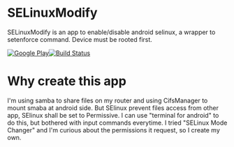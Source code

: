 # SELinuxModify
SELinuxModify is an app to enable/disable android selinux, a wrapper to setenforce command. Device must be rooted first.

[![Google Play](http://developer.android.com/images/brand/en_generic_rgb_wo_45.png)](https://play.google.com/store/apps/details?id=org.xdty.selinuxmodify)[![Build Status](https://travis-ci.org/github/android.png)](https://travis-ci.org/xdtianyu/SELinuxModify)

# Why create this app
I'm using samba to share files on my router and using CifsManager to mount smaba at android side. But SElinux prevent files access from other app, SElinux shall be set to Permissive. I can use "terminal for android" to do this, but bothered with input commands everytime. I tried "SELinux Mode Changer" and I'm curious about the permissions it request, so I create my own.

